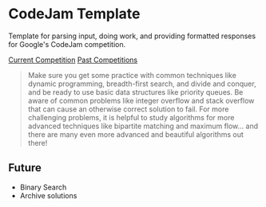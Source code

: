 # CodeJam Template
Template for parsing input, doing work, and providing formatted responses for Google's CodeJam competition.

[Current Competition](https://codingcompetitions.withgoogle.com/codejam/schedule)
[Past Competitions](https://codingcompetitions.withgoogle.com/codejam/archive)



>Make sure you get some practice with common techniques like dynamic programming, breadth-first search, and divide and conquer, and be ready to use basic data structures like priority queues. Be aware of common problems like integer overflow and stack overflow that can cause an otherwise correct solution to fail. 
For more challenging problems, it is helpful to study algorithms for more advanced techniques like bipartite matching and maximum flow… and there are many even more advanced and beautiful algorithms out there!



## Future
- Binary Search
- Archive solutions
